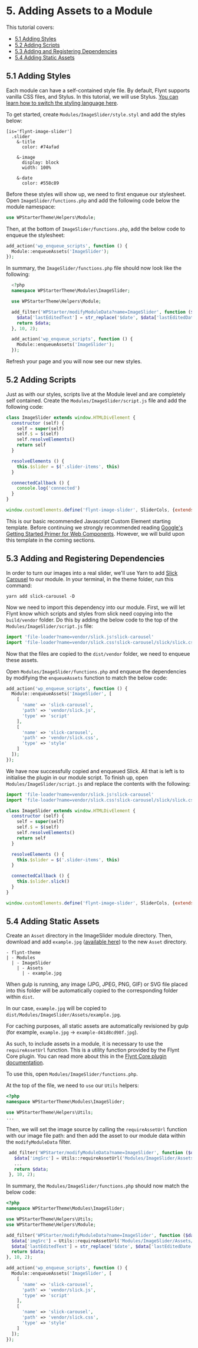 # 5. Adding Assets to a Module

This tutorial covers:
- [5.1 Adding Styles](#51-adding-styles)
- [5.2 Adding Scripts](#52-adding-scripts)
- [5.3 Adding and Registering Dependencies](#53-adding-and-registering-dependencies)
- [5.4 Adding Static Assets](#54-adding-static-assets)

## 5.1 Adding Styles
Each module can have a self-contained style file. By default, Flynt supports vanilla CSS files, and Stylus. In this tutorial, we will use Stylus. [You can learn how to switch the styling language here](../theme-development/switching-styling-language.md).

To get started, create `Modules/ImageSlider/style.styl` and add the styles below:

```stylus
[is='flynt-image-slider']
  .slider
    &-title
      color: #74afad

    &-image
      display: block
      width: 100%

    &-date
      color: #558c89
```

Before these styles will show up, we need to first enqueue our stylesheet. Open `ImageSlider/functions.php` and add the following code below the module namespace:

```php
use WPStarterTheme\Helpers\Module;
```

Then, at the bottom of `ImageSlider/functions.php`, add the below code to enqueue the stylesheet:

```php
add_action('wp_enqueue_scripts', function () {
  Module::enqueueAssets('ImageSlider');
});

```

In summary, the `ImageSlider/functions.php` file should now look like the following:

```php
  <?php
  namespace WPStarterTheme\Modules\ImageSlider;

  use WPStarterTheme\Helpers\Module;

  add_filter('WPStarter/modifyModuleData?name=ImageSlider', function ($data) {
    $data['lastEditedText'] = str_replace('$date', $data['lastEditedDate'], $data['lastEditedText']);
    return $data;
  }, 10, 2);

  add_action('wp_enqueue_scripts', function () {
    Module::enqueueAssets('ImageSlider');
  });
```

Refresh your page and you will now see our new styles.

<!-- TODO: Talk about [is=''] syntax for styling  -->
<!-- TODO: Talk about maintainableCSS as a recommendation  -->
<!-- TODO: Talk briefly about enqueueStyles, and link to enqueueStyles explanation in the plugin documentation.  -->

## 5.2 Adding Scripts
Just as with our styles, scripts live at the Module level and are completely self contained. Create the `Modules/ImageSlider/script.js` file and add the following code:

```js
class ImageSlider extends window.HTMLDivElement {
  constructor (self) {
    self = super(self)
    self.$ = $(self)
    self.resolveElements()
    return self
  }

  resolveElements () {
    this.$slider = $('.slider-items', this)
  }

  connectedCallback () {
    console.log('connected')
  }
}

window.customElements.define('flynt-image-slider', SliderCols, {extends: 'div'})
```

This is our basic recommended Javascript Custom Element starting template. Before continuing we strongly recommended reading [Google's Getting Started Primer for Web Components](https://developers.google.com/web/fundamentals/getting-started/primers/customelements). However, we will build upon this template in the coming sections.

## 5.3 Adding and Registering Dependencies
In order to turn our images into a real slider, we'll use Yarn to add [Slick Carousel](https://www.google.de/url?sa=t&rct=j&q=&esrc=s&source=web&cd=1&ved=0ahUKEwiZmZ_T1NjQAhUlAZoKHUEcC04QFgggMAA&url=http%3A%2F%2Fkenwheeler.github.io%2Fslick%2F&usg=AFQjCNGx_jdVLP__MakcyBIdSRV4kKFe2Q&sig2=zh58rnGs2haFdG1tRv7UXA) to our module. In your terminal, in the theme folder, run this command:

```
yarn add slick-carousel -D
```

Now we need to import this dependency into our module. First, we will let Flynt know which scripts and styles from slick need copying into the `build/vendor` folder. Do this by adding the below code to the top of the `Modules/ImageSlider/script.js` file:

```js
import 'file-loader?name=vendor/slick.js!slick-carousel'
import 'file-loader?name=vendor/slick.css!slick-carousel/slick/slick.css'
```

<!-- TODO: Mention the fact that it will look for main dist file if main exists in package. -->

Now that the files are copied to the `dist/vendor` folder, we need to enqueue these assets.

Open `Modules/ImageSlider/functions.php` and enqueue the dependencies by modifying the `enqueueAssets` function to match the below code:

```php
add_action('wp_enqueue_scripts', function () {
  Module::enqueueAssets('ImageSlider', [
    [
      'name' => 'slick-carousel',
      'path' => 'vendor/slick.js',
      'type' => 'script'
    ],
    [
      'name' => 'slick-carousel',
      'path' => 'vendor/slick.css',
      'type' => 'style'
    ]
  ]);
});
```

We have now successfully copied and enqueued Slick. All that is left is to initialise the plugin in our module script. To finish up, open `Modules/ImageSlider/script.js` and replace the contents with the following:

```js
import 'file-loader?name=vendor/slick.js!slick-carousel'
import 'file-loader?name=vendor/slick.css!slick-carousel/slick/slick.css'

class ImageSlider extends window.HTMLDivElement {
  constructor (self) {
    self = super(self)
    self.$ = $(self)
    self.resolveElements()
    return self
  }

  resolveElements () {
    this.$slider = $('.slider-items', this)
  }

  connectedCallback () {
    this.$slider.slick()
  }
}

window.customElements.define('flynt-image-slider', SliderCols, {extends: 'div'})
```

## 5.4 Adding Static Assets
Create an `Asset` directory in the ImageSlider module directory. Then, download and add `example.jpg` ([available here](/add-link)) to the new `Asset` directory.

```
- flynt-theme
| - Modules
  | - ImageSlider
    | - Assets
      | - example.jpg
```

When gulp is running, any image (JPG, JPEG, PNG, GIF) or SVG file placed into this folder will be automatically copied to the corresponding folder within `dist`.

In our case, `example.jpg` will be copied to `dist/Modules/ImageSlider/Assets/example.jpg`.

For caching purposes, all static assets are automatically revisioned by gulp (for example, `example.jpg` → `example-d41d8cd98f.jpg`).

As such, to include assets in a module, it is necessary to use the `requireAssetUrl` function. This is a utility function provided by the Flynt Core plugin. You can read more about this in the [Flynt Core plugin documentation](/add-link).

To use this, open `Modules/ImageSlider/functions.php`.

At the top of the file, we need to `use` our `Utils` helpers:

```php
<?php
namespace WPStarterTheme\Modules\ImageSlider;

use WPStarterTheme\Helpers\Utils;
...
```

Then, we will set the image source by calling the `requireAssetUrl` function with our image file path:
 and then add the asset to our module data within the `modifyModuleData` filter.

```php
 add_filter('WPStarter/modifyModuleData?name=ImageSlider', function ($data) {
   $data['imgSrc'] = Utils::requireAssetUrl('Modules/ImageSlider/Assets/example.jpg');
   ...
   return $data;
 }, 10, 2);
```

In summary, the `Modules/ImageSlider/functions.php` should now match the below code:

```php
<?php
namespace WPStarterTheme\Modules\ImageSlider;

use WPStarterTheme\Helpers\Utils;
use WPStarterTheme\Helpers\Module;

add_filter('WPStarter/modifyModuleData?name=ImageSlider', function ($data) {
  $data['imgSrc'] = Utils::requireAssetUrl('Modules/ImageSlider/Assets/example.jpg');
  $data['lastEditedText'] = str_replace('$date', $data['lastEditedDate'], $data['lastEditedText']);
  return $data;
}, 10, 2);

add_action('wp_enqueue_scripts', function () {
  Module::enqueueAssets('ImageSlider', [
    [
      'name' => 'slick-carousel',
      'path' => 'vendor/slick.js',
      'type' => 'script'
    ],
    [
      'name' => 'slick-carousel',
      'path' => 'vendor/slick.css',
      'type' => 'style'
    ]
  ]);
});
```
